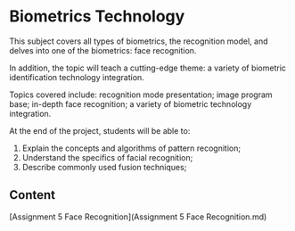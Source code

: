 # Biometrics Technology

This subject covers all types of biometrics, the recognition model, and delves into one of the biometrics: face recognition.

In addition, the topic will teach a cutting-edge theme: a variety of biometric identification technology integration.

Topics covered include: recognition mode presentation; image program base; in-depth face recognition; a variety of biometric technology integration. 

At the end of the project, students will be able to:

1. Explain the concepts and algorithms of pattern recognition;
2. Understand the specifics of facial recognition; 
3. Describe commonly used fusion techniques;


## Content

[Assignment 5 Face Recognition](Assignment 5 Face Recognition.md)